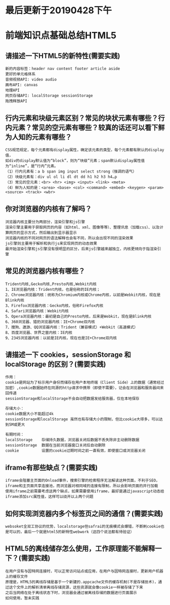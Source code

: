 # 最后更新于20190428下午
# 前端知识点基础总结HTML5

## 请描述一下HTML5的新特性(需要实践)
	新的内容标签：header nav content footer article aside
	更好的单元格体系
	音频视频API: video audio 
	画布API: canvas
	地理API
	网页存储API: localStorage sessionStorage
	拖拽释放API
	
## 行内元素和块级元素区别？常见的块状元素有哪些？行内元素？常见的空元素有哪些？较真的话还可以看下鲜为人知的元素有哪些？
	CSS规范规定，每个元素都有display属性，确定该元素的类型，每个元素都有默认的display值，
	如div的display默认值为“block”，则为“块级”元素；span默认display属性值为“inline”，是“行内”元素。
	（1）行内元素有：a b span img input select strong（强调的语气）
	（2）块级元素有：div ul ol li dl dt dd h1 h2 h3 h4…p
	（3）常见的空元素：<br> <hr> <img> <input> <link> <meta>
	（4）鲜为人知的是：<area> <base> <col> <command> <embed> <keygen> <param> <source> <track> <wbr>

## 你对浏览器的内核有了解吗？
	浏览器内核主要分为两部分，渲染引擎和js引擎
	渲染引擎主要用于获取网页的内容（如html、xml、图像等等）、整理讯息（加载css）、以及计算网页的显示方式，然后输出到显示器显示
	浏览器内核的不同对网页的语法解释也会有不同，所以会出现不同的渲染效果
	js引擎则主要用于解析和执行js来实现网页的动态效果
	最开始渲染引擎和js引擎没有很明显的区分，后来js引擎越来越独立，内核更倾向于指渲染引擎

## 常见的浏览器内核有哪些？
	Trident内核,Gecko内核,Presto内核,Webkit内核
	1、IE浏览器内核：Trident内核，也是俗称的IE内核； 
	2、Chrome浏览器内核：统称为Chromium内核或Chrome内核，以前是Webkit内核，现在是Blink内核
	3、Firefox浏览器内核：Gecko内核，俗称Firefox内核
	4、Safari浏览器内核：Webkit内核
	5、Opera浏览器内核：最初是自己的Presto内核，后来是Webkit，现在是Blink内核 
	6、360浏览器、猎豹浏览器内核：IE+Chrome双内核
	7、搜狗、遨游、QQ浏览器内核：Trident（兼容模式）+Webkit（高速模式）
	8、百度浏览器、世界之窗内核：IE内核
	9、2345浏览器内核：以前是IE内核，现在也是IE+Chrome双内核

## 请描述一下 cookies，sessionStorage 和 localStorage 的区别？(需要实践)
	
	作用：
	cookie是网站为了标示用户身份而储存在用户本地终端（Client Side）上的数据（通常经过加密）,cookie数据始终在同源的http请求中携带（即使不需要），记会在浏览器和服务器间来回传递
	sessionStorage和localStorage不会自动把数据发给服务器，仅在本地保存
	
	存储大小：
    cookie数据大小不能超过4k
    sessionStorage和localStorage 虽然也有存储大小的限制，但比cookie大得多，可以达到5M或更大
	
	有期时间：
    localStorage    存储持久数据，浏览器关闭后数据不丢失除非主动删除数据
    sessionStorage  数据在当前浏览器窗口关闭后自动删除
    cookie          设置的cookie过期时间之前一直有效，即使窗口或浏览器关闭
	
	
## iframe有那些缺点？(需要实践)
	iframe会阻塞主页面的Onload事件，搜索引擎的检索程序无法解读这种页面，不利于SEO，iframe和主页面共享连接池，而浏览器对相同域的连接有限制，所以会影响页面的并行加载
	使用iframe之前需要考虑这两个缺点，如果需要使用iframe，最好是通过javascript动态给iframe添加src属性值，这样可以绕开以上两个问题

## 如何实现浏览器内多个标签页之间的通信？(需要实践)
	websoket全双工协议的优势，localstorage但safrai的无痕模式会爆错，不断刷cookie也是可以的，最后一个就是html5的新特性webwork（这四个说法都有待验证）
	
## HTML5的离线储存怎么使用，工作原理能不能解释一下？(需要实践)
	在用户没有与因特网连接时，可以正常访问站点或应用，在用户与因特网连接时，更新用户机器上的缓存文件
	原理是，HTML5的离线存储是基于一个新建的.appcache文件的缓存机制(不是存储技术)，通过这个文件上的解析清单离线存储资源，这些资源就会像cookie一样被存储了下来
	之后当网络在处于离线状态下时，浏览器会通过被离线存储的数据进行页面展示
	如何使用，暂未实践